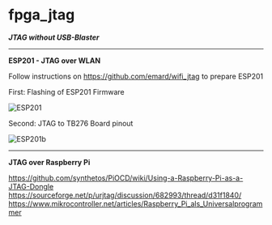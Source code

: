 # fpga_jtag


**_JTAG without USB-Blaster_**

---

**ESP201 - JTAG over WLAN**

Follow instructions on https://github.com/emard/wifi_jtag to prepare ESP201

First: Flashing of ESP201 Firmware

![ESP201](https://www.mikrocontroller.net/attachment/307865/Flashing-The-ESP8266-ESP201-Module-Board-With-TTL-UART.jpg)

Second: JTAG to TB276 Board pinout

![ESP201b](https://github.com/emard/wifi_jtag/raw/master/pic/altera10pin_xilinx14pin.jpg)

---

**JTAG over Raspberry Pi**

https://github.com/synthetos/PiOCD/wiki/Using-a-Raspberry-Pi-as-a-JTAG-Dongle
https://sourceforge.net/p/urjtag/discussion/682993/thread/d31f1840/
https://www.mikrocontroller.net/articles/Raspberry_Pi_als_Universalprogrammer
